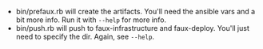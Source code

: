 * bin/prefaux.rb will create the artifacts. You'll need the ansible vars and a bit more info.
  Run it with `--help` for more info.
* bin/push.rb will push to faux-infrastructure and faux-deploy. You'll just need to specify
  the dir. Again, see `--help`.
